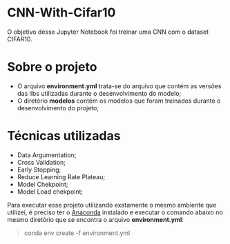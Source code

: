 # CNN-With-Cifar10
O objetivo desse Jupyter Notebook foi treinar uma CNN com o dataset CIFAR10.

# Sobre o projeto

- O arquivo **environment.yml** trata-se do arquivo que contém as versões das libs utilizadas durante o desenvolvimento do modelo;
- O diretório **modelos** contém os modelos que foram treinados durante o desenvolvimento do projeto;

# Técnicas utilizadas 

- Data Argumentation;
- Cross Validation;
- Early Stopping;
- Reduce Learning Rate Plateau;
- Model Chekpoint;
- Model Load chekpoint;

Para executar esse projeto utilizando exatamente o mesmo ambiente que utilizei, é preciso ter o [Anaconda](https://www.anaconda.com/) instalado e executar o comando abaixo no mesmo diretório que se encontra o arquivo **environment.yml**:

> conda env create -f environment.yml

